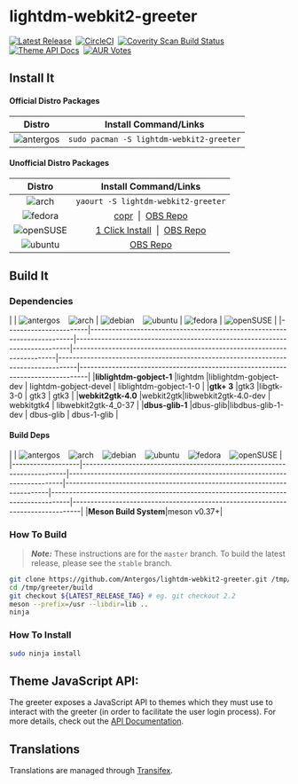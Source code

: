 # lightdm-webkit2-greeter
[![Latest Release](https://img.shields.io/github/release/Antergos/lightdm-webkit2-greeter.svg?style=flat-square)](https://github.com/Antergos/lightdm-webkit2-greeter/releases)  &nbsp;[![CircleCI](https://img.shields.io/circleci/project/Antergos/lightdm-webkit2-greeter/master.svg?style=flat-square)](https://circleci.com/gh/Antergos/lightdm-webkit2-greeter) &nbsp;[![Coverity Scan Build Status](https://img.shields.io/coverity/scan/6871.svg?style=flat-square)](https://scan.coverity.com/projects/antergos-lightdm-webkit2-greeter) &nbsp;[![Theme API Docs](https://img.shields.io/badge/API--Doc-ready-brightgreen.svg?style=flat-square)](https://doclets.io/Antergos/lightdm-webkit2-greeter/stable) &nbsp;[![AUR Votes](https://img.shields.io/aur/votes/lightdm-webkit2-greeter.svg?maxAge=2592000&style=flat-square)](https://aur.archlinux.org/packages/lightdm-webkit2-greeter)

## Install It

#### Official Distro Packages
|Distro|Install Command/Links|
|:---:|:---:|
|![antergos](https://dl.dropboxusercontent.com/u/60521097/logo-square26x26.png)|`sudo pacman -S lightdm-webkit2-greeter`|

#### Unofficial Distro Packages
|Distro|Install Command/Links|
|:---:|:---:|
|![arch](https://dl.dropboxusercontent.com/u/60521097/archlogo26x26.png)|`yaourt -S lightdm-webkit2-greeter`|
|![fedora](https://dl.dropboxusercontent.com/u/60521097/fedora-logo.png)|[copr](https://copr.fedorainfracloud.org/coprs/antergos/lightdm-webkit2-greeter/) &nbsp;\|&nbsp; [OBS Repo](https://software.opensuse.org/download.html?project=home:antergos&package=lightdm-webkit2-greeter)|
|![openSUSE](https://dl.dropboxusercontent.com/u/60521097/Geeko-button-bling7.png)|[1 Click Install](https://software.opensuse.org/ymp/home:antergos/openSUSE_Leap_42.1/lightdm-webkit2-greeter.ymp?base=openSUSE%3ALeap%3A42.1&query=lightdm-webkit2-greeter) &nbsp;\|&nbsp; [OBS Repo](https://software.opensuse.org/download.html?project=home:antergos&package=lightdm-webkit2-greeter)|
|![ubuntu](https://dl.dropboxusercontent.com/u/60521097/ubuntu_orange_hex.png)|[OBS Repo](https://software.opensuse.org/download.html?project=home:antergos&package=lightdm-webkit2-greeter)|

## Build It

### Dependencies
|                   | ![antergos](https://dl.dropboxusercontent.com/u/60521097/logo-square26x26.png) &nbsp;&nbsp; ![arch](https://dl.dropboxusercontent.com/u/60521097/archlogo26x26.png) | ![debian](https://dl.dropboxusercontent.com/u/60521097/openlogo-nd-25.png) &nbsp;&nbsp; ![ubuntu](https://dl.dropboxusercontent.com/u/60521097/ubuntu_orange_hex.png) | ![fedora](https://dl.dropboxusercontent.com/u/60521097/fedora-logo.png) | ![openSUSE](https://dl.dropboxusercontent.com/u/60521097/Geeko-button-bling7.png) | 
|-----------------------|-------------------------------------------------------------------------|----------------------------------------------------------------------------|-------------------------------------------------------------------------|-----------------------------------------------------------------------------------|--------------------------------------------------------------------------------|
|**liblightdm-gobject-1** |lightdm  |liblightdm-gobject-dev | lightdm-gobject-devel | liblightdm-gobject-1-0 |
|**gtk+ 3**               |gtk3     |libgtk-3-0             | gtk3                  | gtk3                   |
|**webkit2gtk-4.0**       |webkit2gtk|libwebkit2gtk-4.0-dev  | webkitgtk4            | libwebkit2gtk-4_0-37            |
|**dbus-glib-1**          |dbus-glib|libdbus-glib-1-dev     | dbus-glib             | dbus-1-glib            |

#### Build Deps
|                   | ![antergos](https://dl.dropboxusercontent.com/u/60521097/logo-square26x26.png) &nbsp;&nbsp; ![arch](https://dl.dropboxusercontent.com/u/60521097/archlogo26x26.png) &nbsp;&nbsp; ![debian](https://dl.dropboxusercontent.com/u/60521097/openlogo-nd-25.png) &nbsp;&nbsp; ![ubuntu](https://dl.dropboxusercontent.com/u/60521097/ubuntu_orange_hex.png) &nbsp;&nbsp; ![fedora](https://dl.dropboxusercontent.com/u/60521097/fedora-logo.png) &nbsp;&nbsp; ![openSUSE](https://dl.dropboxusercontent.com/u/60521097/Geeko-button-bling7.png) | 
|-------------------|-------------------------------------------------------------------------|----------------------------------------------------------------------------|-------------------------------------------------------------------------|-----------------------------------------------------------------------------------|--------------------------------------------------------------------------------|
|**Meson Build System**|meson v0.37+|

### How To Build
> ***Note:*** These instructions are for the `master` branch. To build the latest release, please see the `stable` branch.

```sh
git clone https://github.com/Antergos/lightdm-webkit2-greeter.git /tmp/greeter
cd /tmp/greeter/build
git checkout ${LATEST_RELEASE_TAG} # eg. git checkout 2.2
meson --prefix=/usr --libdir=lib ..
ninja
```

### How To Install
```sh
sudo ninja install
```

## Theme JavaScript API:
The greeter exposes a JavaScript API to themes which they must use to interact with the greeter (in order to facilitate the user login process). For more details, check out the [API Documentation](https://doclets.io/Antergos/lightdm-webkit2-greeter/stable). 


## Translations
Translations are managed through [Transifex](https://www.transifex.com/faidoc/antergos/lightdm-webkit2-greeter/).
